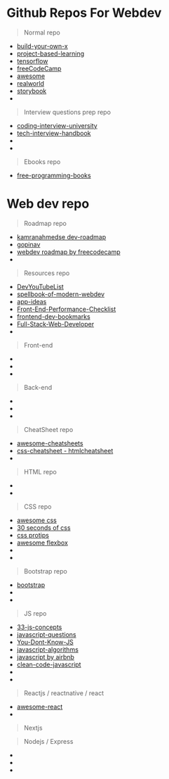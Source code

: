 # Github Repos For Webdev

>Normal repo
- [build-your-own-x](https://github.com/danistefanovic/build-your-own-x)
- [project-based-learning](https://github.com/tuvtran/project-based-learning)
- [tensorflow](https://github.com/tensorflow/tensorflow)
- [freeCodeCamp](https://github.com/freeCodeCamp/freeCodeCamp)
- [awesome](https://github.com/sindresorhus/awesome)
- [realworld](https://github.com/gothinkster/realworld)
- [storybook](https://github.com/storybookjs/storybook)
- []()

>Interview questions prep repo
 
- [coding-interview-university](https://github.com/jwasham/coding-interview-university)
- [tech-interview-handbook](https://github.com/yangshun/tech-interview-handbook)
- []()
- []()

>Ebooks repo

- [free-programming-books](https://github.com/EbookFoundation/free-programming-books)

# Web dev repo

>Roadmap repo

- [kamranahmedse dev-roadmap](https://github.com/kamranahmedse/developer-roadmap)
- [gopinav](https://github.com/gopinav/Learning-Path-Resources)
- [webdev roadmap by freecodecamp](https://www.freecodecamp.org/news/learn-web-development-for-free/)
- []()

>Resources repo

- [DevYouTubeList](https://github.com/ErikCH/DevYouTubeList)
- [spellbook-of-modern-webdev](https://github.com/dexteryy/spellbook-of-modern-webdev)
- [app-ideas](https://github.com/florinpop17/app-ideas)
- [Front-End-Performance-Checklist](https://github.com/thedaviddias/Front-End-Performance-Checklist)
- [frontend-dev-bookmarks](https://github.com/dypsilon/frontend-dev-bookmarks)
- [Full-Stack-Web-Developer](https://github.com/bmorelli25/Become-A-Full-Stack-Web-Developer)
- []()

>Front-end

- [](https://github.com/thedaviddias/Front-End-Performance-Checklist)
- [](https://github.com/drublic/checklist)
- []()

>Back-end

- []()
- []()
- []()

>CheatSheet repo

- [awesome-cheatsheets](https://github.com/LeCoupa/awesome-cheatsheets)
- [css-cheatsheet - htmlcheatsheet](https://htmlcheatsheet.com/css/)
- []()

>HTML repo

- [](https://github.com/h5bp/html5-boilerplate)
- []()

>CSS repo

- [awesome css](https://github.com/awesome-css-group/awesome-css)
- [30 seconds of css](https://github.com/30-seconds/30-seconds-of-css)
- [css protips](https://github.com/AllThingsSmitty/css-protips)
- [awesome flexbox](https://github.com/afonsopacifer/awesome-flexbox)
- []()
- []()

>Bootstrap repo

- [bootstrap](https://github.com/twbs/bootstrap)
- []()
- []()

>JS repo

- [33-js-concepts](https://github.com/leonardomso/33-js-concepts)
- [javascript-questions](https://github.com/lydiahallie/javascript-questions)
- [You-Dont-Know-JS](https://github.com/getify/You-Dont-Know-JS)
- [javascript-algorithms](https://github.com/trekhleb/javascript-algorithms)
- [javascript by airbnb](https://github.com/airbnb/javascript)
- [clean-code-javascript](https://github.com/ryanmcdermott/clean-code-javascript)
- [](https://github.com/airbnb/javascript)
- []()

>Reactjs / reactnative / react

- [awesome-react](https://github.com/enaqx/awesome-react)
- []()

>Nextjs

>Nodejs / Express 

- [](https://github.com/goldbergyoni/nodebestpractices)
- [](https://github.com/gothinkster/realworld)
- []()